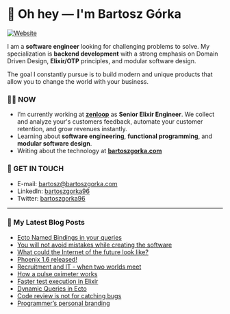 # 👋 Oh hey — I'm Bartosz Górka

[![Website](https://img.shields.io/website?label=bartoszgorka.com&style=for-the-badge&url=https%3A%2F%2Fbartoszgorka.com)](https://bartoszgorka.com)

I am a **software engineer** looking for challenging problems to solve.
My specialization is **backend development** with a strong emphasis on Domain Driven Design, **Elixir/OTP** principles, and modular software design.

The goal I constantly pursue is to build modern and unique products that allow you to change the world with your business. 

### 👨‍💻 NOW

- I’m currently working at **[zenloop](https://zenloop.com/en)** as **Senior Elixir Engineer**.
  We collect and analyze your's customers feedback, automate your customer retention, and grow revenues instantly.
- Learning about **software engineering**, **functional programming**, and **modular software design**.
- Writing about the technology at **[bartoszgorka.com](https://bartoszgorka.com)**

### 📨 GET IN TOUCH

- E-mail: bartosz@bartoszgorka.com
- LinkedIn: [bartoszgorka96](https://www.linkedin.com/in/bartoszgorka96/)
- Twitter: [bartoszgorka96](https://twitter.com/BartoszGorka96)

----

### 📕 My Latest Blog Posts

<!-- BLOG-POST-LIST:START -->
- [Ecto Named Bindings in your queries](https://bartoszgorka.com/ecto-named-bindings-in-your-queries)
- [You will not avoid mistakes while creating the software](https://bartoszgorka.com/you-will-not-avoid-mistakes-while-creating-the-software)
- [What could the Internet of the future look like?](https://bartoszgorka.com/what-could-the-internet-of-the-future-look-like)
- [Phoenix 1.6 released!](https://bartoszgorka.com/phoenix-1-6-released)
- [Recruitment and IT - when two worlds meet](https://bartoszgorka.com/recruitment-and-it-when-two-worlds-meet)
- [How a pulse oximeter works](https://bartoszgorka.com/how-a-pulse-oximeter-works)
- [Faster test execution in Elixir](https://bartoszgorka.com/faster-test-execution-in-elixir)
- [Dynamic Queries in Ecto](https://bartoszgorka.com/dynamic-queries-in-ecto)
- [Code review is not for catching bugs](https://bartoszgorka.com/code-review-is-not-for-catching-bugs)
- [Programmer’s personal branding](https://bartoszgorka.com/programmers-personal-branding)
<!-- BLOG-POST-LIST:END -->

